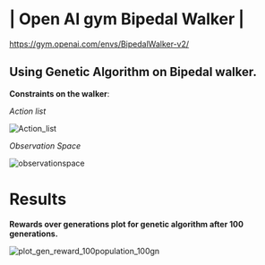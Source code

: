 # | Open AI gym Bipedal Walker |

https://gym.openai.com/envs/BipedalWalker-v2/

## Using Genetic Algorithm on Bipedal walker.
**Constraints on the walker**:

*Action list*

![Action_list](https://user-images.githubusercontent.com/14892793/126078696-c9b8b949-e2db-4f60-8018-01dc4aea164d.png)

*Observation Space*

![observationspace](https://user-images.githubusercontent.com/14892793/126078733-4c80e422-2fd4-455b-92b9-e0262b203cb7.png)

# Results 
**Rewards over generations plot for genetic algorithm after 100 generations.**

![plot_gen_reward_100population_100gn](https://user-images.githubusercontent.com/14892793/126078513-4ed80f0c-05bf-451d-919d-317733cf3946.png)


